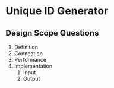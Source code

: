 # Unique ID Generator

## Design Scope Questions

1. Definition
2. Connection
3. Performance
4. Implementation
   1. Input
   2. Output
